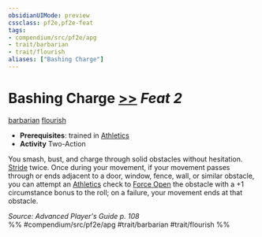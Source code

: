 ```yaml
---
obsidianUIMode: preview
cssclass: pf2e,pf2e-feat
tags:
- compendium/src/pf2e/apg
- trait/barbarian
- trait/flourish
aliases: ["Bashing Charge"]
---
```

# Bashing Charge  [>>](../../rules/core-rulebook/chapter-9-playing-the-game.md#Actions "Two-Action") *Feat 2*  
[barbarian](../../rules/traits/barbarian.md)  [flourish](../../rules/traits/flourish.md)  

- **Prerequisites**: trained in [Athletics](../skills.md#Athletics)
- **Activity** Two-Action

You smash, bust, and charge through solid obstacles without hesitation. [Stride](../../rules/actions/stride.md) twice. Once during your movement, if your movement passes through or ends adjacent to a door, window, fence, wall, or similar obstacle, you can attempt an [Athletics](../skills.md#Athletics) check to [Force Open](../../rules/actions/force-open.md) the obstacle with a +1 circumstance bonus to the roll; on a failure, your movement ends at that obstacle.

*Source: Advanced Player's Guide p. 108*  
%% #compendium/src/pf2e/apg #trait/barbarian #trait/flourish %%